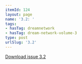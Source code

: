 ```yaml
---
itemId: 124
layout: page
name: '3.2: '
tags:
- hasTag: dreamnetwork
- hasTag: dream-network-volume-3
type: post
urlSlug: '3.2'
---
```

<a href="files/pdfs/Volume_3/3.2-'3-4'-The-Dream-Network-Volume-3-4.pdf" download="">Download issue 3.2</a>